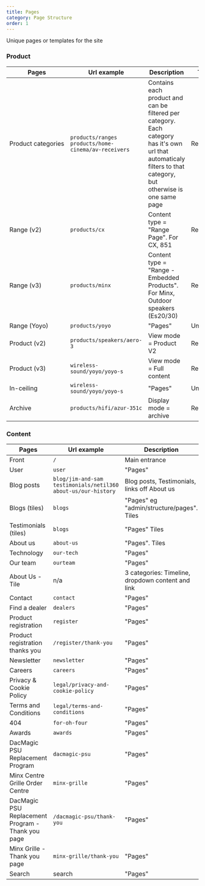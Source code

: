 ```yaml
---
title: Pages
category: Page Structure
order: 1
---
```


Unique pages or templates for the site

### Product

| Pages | Url example | Description | Type |
| --------- | ----------- | ------- | ----------- |
| Product&nbsp;categories | `products/ranges`<br>  `products/home-cinema/av-receivers` | Contains each product and can be filtered per category. Each category has it's own url that automaticaly filters to that category, but otherwise is one same page | Recurring |
| Range (v2)  | `products/cx` | Content type = "Range Page". For CX, 851 | Recurring |
| Range (v3)  | `products/minx` | Content type = "Range - Embedded Products". For Minx, Outdoor speakers (Es20/30) | Recurring |
| Range (Yoyo)  | `products/yoyo` | "Pages" | Unique |
| Product (v2)  | `products/speakers/aero-3` | View mode  = Product V2 | Recurring |
| Product (v3)  | `wireless-sound/yoyo/yoyo-s` | View mode  = Full content | Recurring |
| In-ceiling  | `wireless-sound/yoyo/yoyo-s` | "Pages" | Unique |
| Archive | `products/hifi/azur-351c` | Display mode = archive | Recurring |

### Content

| Pages | Url example | Description | Type |
| --------- | ----------- | ------- | ----------- |
| Front | `/` |  Main entrance | Unique |
| User | `user` | "Pages" | Recurring |
| Blog posts | `blog/jim-and-sam` <br>  `testimonials/netil360` <br>  `about-us/our-history` | Blog posts, Testimonials, links off About us | Recurring |
| Blogs (tiles) | `blogs` | "Pages" eg "admin/structure/pages". Tiles | Unique |
| Testimonials (tiles) | `blogs` | "Pages" Tiles | Unique |
| About us | `about-us` | "Pages". Tiles | Unique |
| Technology | `our-tech` | "Pages" | Unique |
| Our team | `ourteam` | "Pages" | Unique |
| About Us - Tile | n/a | 3 categories: Timeline, dropdown content and link | Recurring |
| Contact | `contact` | "Pages" | Unique |
| Find a dealer | `dealers` | "Pages" | Unique |
| Product registration | `register` | "Pages" | Unique |
| Product registration thanks you | `/register/thank-you` | "Pages" | Unique |
| Newsletter | `newsletter` | "Pages" | Unique |
| Careers | `careers` | "Pages" | Unique |
| Privacy & Cookie Policy | `legal/privacy-and-cookie-policy` | "Pages" | Unique |
| Terms and Conditions | `legal/terms-and-conditions` | "Pages" | Unique |
| 404 | `for-oh-four` | "Pages" | Unique |
| Awards | `awards` | "Pages" | Unique |
| DacMagic PSU <br> Replacement Program | `dacmagic-psu` | "Pages" | Unique |
| Minx Centre <br> Grille Order Centre | `minx-grille` | "Pages" | Unique |
| DacMagic PSU <br> Replacement Program - <br> Thank you page | `/dacmagic-psu/thank-you` | "Pages" | Unique |
| Minx Grille - Thank you page | `minx-grille/thank-you` | "Pages" | Unique |
| Search | search | "Pages" | Unique |

